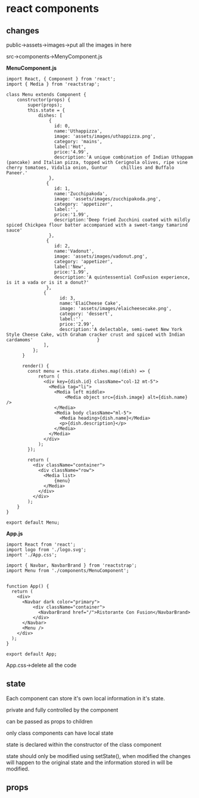 # react components

## changes 

public->assets->images->put all the images in here

src->components->MenyComponent.js

**MenuComponent.js**

```
import React, { Component } from 'react';
import { Media } from 'reactstrap';

class Menu extends Component {
    constructor(props) {
        super(props);
        this.state = {
            dishes: [
                {
                  id: 0,
                  name:'Uthappizza',
                  image: 'assets/images/uthappizza.png',
                  category: 'mains',
                  label:'Hot',
                  price:'4.99',
                  description:'A unique combination of Indian Uthappam (pancake) and Italian pizza, topped with Cerignola olives, ripe vine cherry tomatoes, Vidalia onion, Guntur     chillies and Buffalo Paneer.'                        
                },
               {
                  id: 1,
                  name:'Zucchipakoda',
                  image: 'assets/images/zucchipakoda.png',
                  category: 'appetizer',
                  label:'',
                  price:'1.99',
                  description:'Deep fried Zucchini coated with mildly spiced Chickpea flour batter accompanied with a sweet-tangy tamarind sauce'                        
                },
               {
                  id: 2,
                  name:'Vadonut',
                  image: 'assets/images/vadonut.png',
                  category: 'appetizer',
                  label:'New',
                  price:'1.99',
                  description:'A quintessential ConFusion experience, is it a vada or is it a donut?'
               },
              {
                    id: 3,
                    name:'ElaiCheese Cake',
                    image: 'assets/images/elaicheesecake.png',
                    category: 'dessert',
                    label:'',
                    price:'2.99',
                    description:'A delectable, semi-sweet New York Style Cheese Cake, with Graham cracker crust and spiced with Indian cardamoms'                        }
              ],
          };
      }

      render() {
        const menu = this.state.dishes.map((dish) => {
            return (
              <div key={dish.id} className="col-12 mt-5">
                <Media tag="li">
                  <Media left middle>
                      <Media object src={dish.image} alt={dish.name} />
                  </Media>
                  <Media body className="ml-5">
                    <Media heading>{dish.name}</Media>
                    <p>{dish.description}</p>
                  </Media>
                </Media>
              </div>
            );
        });

        return (
          <div className="container">
            <div className="row">
              <Media list>
                  {menu}
              </Media>
            </div>
          </div>
        );
    }
}

export default Menu;
```

**App.js**

```
import React from 'react';
import logo from './logo.svg';
import './App.css';

import { Navbar, NavbarBrand } from 'reactstrap';
import Menu from './components/MenuComponent';


function App() {
  return (
    <div>
      <Navbar dark color="primary">
          <div className="container">
            <NavbarBrand href="/">Ristorante Con Fusion</NavbarBrand>
          </div>
      </Navbar>
      <Menu />
    </div>
  );
}

export default App;
```

App.css->delete all the code

## state

Each component can store it's own local information in it's state.

private and fully controlled by the component

can be passed as props to children

only class components can have local state

state is declared within the constructor of the class component

state should only be modified using setState(), when modified the changes will happen to the original state and the information stored in will be modified.

## props
